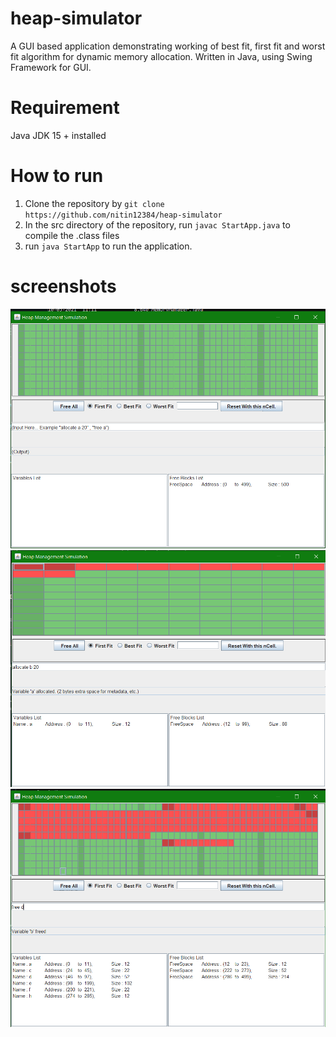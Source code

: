 # heap-simulator
A GUI based application demonstrating working of best fit, first fit and worst fit algorithm for dynamic memory allocation. Written in Java, using Swing Framework for GUI.

# Requirement 
Java JDK 15 + installed 

# How to run 

1. Clone the repository by ` git clone https://github.com/nitin12384/heap-simulator `
2. In the src directory of the repository, run `javac StartApp.java` to compile the .class files
3. run ` java StartApp ` to run the application.

# screenshots 

<img src="./images/SS1.png" alt="Screenshot 1" />
<img src="./images/SS2.png" alt="Screenshot 2" />
<img src="./images/SS3.png" alt="Screenshot 3" />
